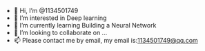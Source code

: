 - 👋 Hi, I’m @1134501749
- 👀 I’m interested in Deep learning
- 🌱 I’m currently learning Building a Neural Network
- 💞️ I’m looking to collaborate on ...
- 📫 Please contact me by email, my email is:1134501749@qq.com

<!---
1134501749/1134501749 is a ✨ special ✨ repository because its `README.md` (this file) appears on your GitHub profile.
You can click the Preview link to take a look at your changes.
--->
